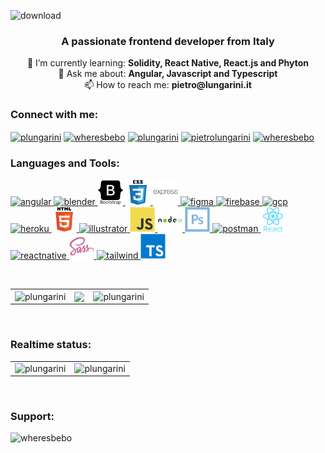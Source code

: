 ![download](https://user-images.githubusercontent.com/15258915/203651467-b94d34da-95d0-4aa5-a4d7-1bc2b5c52551.png)
<div align="center"></div>
<h3 align="center">A passionate frontend developer from Italy</h3>


<p align="center">
  🌱 I’m currently learning: <b>Solidity, React Native, React.js and Phyton</b>
<br>
  💬 Ask me about: <b>Angular, Javascript and Typescript</b>
<br>
  📫 How to reach me: <b>pietro@lungarini.it</b>
</p>

<h3 align="left">Connect with me:</h3>
<p align="left">
<a href="https://dev.to/plungarini" target="blank"><img align="center" src="https://raw.githubusercontent.com/rahuldkjain/github-profile-readme-generator/master/src/images/icons/Social/devto.svg" alt="plungarini" height="30" width="40" /></a>
<a href="https://twitter.com/wheresbebo" target="blank"><img align="center" src="https://raw.githubusercontent.com/rahuldkjain/github-profile-readme-generator/master/src/images/icons/Social/twitter.svg" alt="wheresbebo" height="30" width="40" /></a>
<a href="https://linkedin.com/in/plungarini" target="blank"><img align="center" src="https://raw.githubusercontent.com/rahuldkjain/github-profile-readme-generator/master/src/images/icons/Social/linked-in-alt.svg" alt="plungarini" height="30" width="40" /></a>
<a href="https://fb.com/pietrolungarini" target="blank"><img align="center" src="https://raw.githubusercontent.com/rahuldkjain/github-profile-readme-generator/master/src/images/icons/Social/facebook.svg" alt="pietrolungarini" height="30" width="40" /></a>
<a href="https://instagram.com/wheresbebo" target="blank"><img align="center" src="https://raw.githubusercontent.com/rahuldkjain/github-profile-readme-generator/master/src/images/icons/Social/instagram.svg" alt="wheresbebo" height="30" width="40" /></a>
</p>

<h3 align="left">Languages and Tools:</h3>
<p align="left"> <a href="https://angular.io" target="_blank" rel="noreferrer"> <img src="https://angular.io/assets/images/logos/angular/angular.svg" alt="angular" width="40" height="40"/> </a> <a href="https://www.blender.org/" target="_blank" rel="noreferrer"> <img src="https://download.blender.org/branding/community/blender_community_badge_white.svg" alt="blender" width="40" height="40"/> </a> <a href="https://getbootstrap.com" target="_blank" rel="noreferrer"> <img src="https://raw.githubusercontent.com/devicons/devicon/master/icons/bootstrap/bootstrap-plain-wordmark.svg" alt="bootstrap" width="40" height="40"/> </a> <a href="https://www.w3schools.com/css/" target="_blank" rel="noreferrer"> <img src="https://raw.githubusercontent.com/devicons/devicon/master/icons/css3/css3-original-wordmark.svg" alt="css3" width="40" height="40"/> </a> <a href="https://expressjs.com" target="_blank" rel="noreferrer"> <img src="https://raw.githubusercontent.com/devicons/devicon/master/icons/express/express-original-wordmark.svg" alt="express" width="40" height="40"/> </a> <a href="https://www.figma.com/" target="_blank" rel="noreferrer"> <img src="https://www.vectorlogo.zone/logos/figma/figma-icon.svg" alt="figma" width="40" height="40"/> </a> <a href="https://firebase.google.com/" target="_blank" rel="noreferrer"> <img src="https://www.vectorlogo.zone/logos/firebase/firebase-icon.svg" alt="firebase" width="40" height="40"/> </a> <a href="https://cloud.google.com" target="_blank" rel="noreferrer"> <img src="https://www.vectorlogo.zone/logos/google_cloud/google_cloud-icon.svg" alt="gcp" width="40" height="40"/> </a> <a href="https://heroku.com" target="_blank" rel="noreferrer"> <img src="https://www.vectorlogo.zone/logos/heroku/heroku-icon.svg" alt="heroku" width="40" height="40"/> </a> <a href="https://www.w3.org/html/" target="_blank" rel="noreferrer"> <img src="https://raw.githubusercontent.com/devicons/devicon/master/icons/html5/html5-original-wordmark.svg" alt="html5" width="40" height="40"/> </a> <a href="https://www.adobe.com/in/products/illustrator.html" target="_blank" rel="noreferrer"> <img src="https://www.vectorlogo.zone/logos/adobe_illustrator/adobe_illustrator-icon.svg" alt="illustrator" width="40" height="40"/> </a> <a href="https://developer.mozilla.org/en-US/docs/Web/JavaScript" target="_blank" rel="noreferrer"> <img src="https://raw.githubusercontent.com/devicons/devicon/master/icons/javascript/javascript-original.svg" alt="javascript" width="40" height="40"/> </a> <a href="https://nodejs.org" target="_blank" rel="noreferrer"> <img src="https://raw.githubusercontent.com/devicons/devicon/master/icons/nodejs/nodejs-original-wordmark.svg" alt="nodejs" width="40" height="40"/> </a> <a href="https://www.photoshop.com/en" target="_blank" rel="noreferrer"> <img src="https://raw.githubusercontent.com/devicons/devicon/master/icons/photoshop/photoshop-line.svg" alt="photoshop" width="40" height="40"/> </a> <a href="https://postman.com" target="_blank" rel="noreferrer"> <img src="https://www.vectorlogo.zone/logos/getpostman/getpostman-icon.svg" alt="postman" width="40" height="40"/> </a> <a href="https://reactjs.org/" target="_blank" rel="noreferrer"> <img src="https://raw.githubusercontent.com/devicons/devicon/master/icons/react/react-original-wordmark.svg" alt="react" width="40" height="40"/> </a> <a href="https://reactnative.dev/" target="_blank" rel="noreferrer"> <img src="https://reactnative.dev/img/header_logo.svg" alt="reactnative" width="40" height="40"/> </a> <a href="https://sass-lang.com" target="_blank" rel="noreferrer"> <img src="https://raw.githubusercontent.com/devicons/devicon/master/icons/sass/sass-original.svg" alt="sass" width="40" height="40"/> </a> <a href="https://tailwindcss.com/" target="_blank" rel="noreferrer"> <img src="https://www.vectorlogo.zone/logos/tailwindcss/tailwindcss-icon.svg" alt="tailwind" width="40" height="40"/> </a> <a href="https://www.typescriptlang.org/" target="_blank" rel="noreferrer"> <img src="https://raw.githubusercontent.com/devicons/devicon/master/icons/typescript/typescript-original.svg" alt="typescript" width="40" height="40"/> </a> </p>


<br/>
<table>
  <td>
    <img align="center" src="https://github-readme-stats.vercel.app/api/top-langs?username=plungarini&show_icons=true&theme=dark&title_color=ffffff&text_color=e6e6e6&bg_color=1f1f1f&locale=it&layout=compact" alt="plungarini" />
  </td>
  <td>
    <img align="center"
      src="https://stackoverflow-card.vercel.app/?userID=353337&theme=dracula"
    />
  </td>
  <td>
    <img align="center" src="https://github-readme-streak-stats.herokuapp.com/?user=plungarini&theme=dark" alt="plungarini" />
  </td>
  
</table>
<br/>
<h3 align="left">Realtime status:</h3>
<table>
  <td>
    <img src="https://badge.stateful.com/plungarini/status.svg" alt="plungarini" />
  </td>
  <td>
    <img src="https://badge.stateful.com/plungarini/dnd.svg" alt="plungarini" />
  </td>
</table>


<br/>
<h3 align="left">Support:</h3>
<div style="display: block"><a href="https://www.buymeacoffee.com/wheresbebo"> <img align="left" src="https://cdn.buymeacoffee.com/buttons/v2/default-yellow.png" height="50" width="210" alt="wheresbebo" /></a></div>
